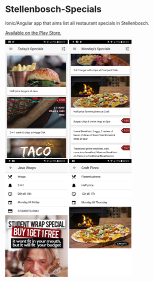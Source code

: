 # Stellenbosch-Specials

Ionic/Angular app that aims list all restaurant specials in Stellenbosch.

[Available on the Play Store.](https://play.google.com/store/apps/details?id=co.za.chrisjanwust)


<img src="non-dev/screenshots/1.png" width="200"> <img src="non-dev/screenshots/2.png" width="200"> <img src="non-dev/screenshots/3.png" width="200"> <img src="non-dev/screenshots/4.png" width="200">
